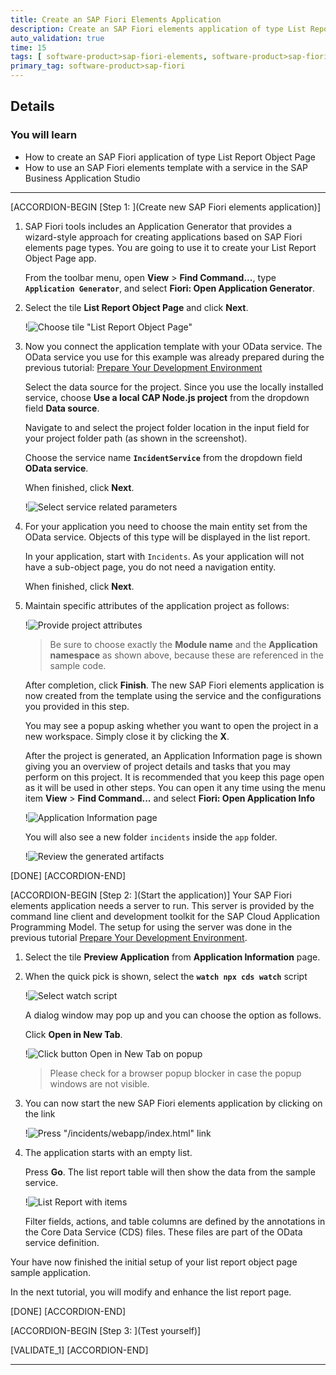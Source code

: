 ```yaml
---
title: Create an SAP Fiori Elements Application
description: Create an SAP Fiori elements application of type List Report Object Page based on the SAP Cloud Application Programming Model.
auto_validation: true
time: 15
tags: [ software-product>sap-fiori-elements, software-product>sap-fiori-tools, tutorial>beginner, software-product>sap-fiori, software-product>sap-business-application-studio, software-product-function>sap-cloud-application-programming-model, software-product>sap-business-technology-platform]
primary_tag: software-product>sap-fiori
---
```


## Details
### You will learn
- How to create an SAP Fiori application of type List Report Object Page
- How to use an SAP Fiori elements template with a service in the SAP Business Application Studio

---

[ACCORDION-BEGIN [Step 1: ](Create new SAP Fiori elements application)]
1. SAP Fiori tools includes an Application Generator that provides a wizard-style approach for creating applications based on SAP Fiori elements page types. You are going to use it to create your List Report Object Page app.

    From the toolbar menu, open **View** > **Find Command...**, type **`Application Generator`**, and select **Fiori: Open Application Generator**.

2. Select the tile **List Report Object Page** and click **Next**.

    !![Choose tile "List Report Object Page"](choose-tile-list-report.png)

3. Now you connect the application template with your OData service. The OData service you use for this example was already prepared during the previous tutorial:  [Prepare Your Development Environment](fiori-tools-cap-prepare-dev-env)

    Select the data source for the project. Since you use the locally installed service, choose **Use a local CAP Node.js project** from the dropdown field **Data source**.

    Navigate to and select the project folder location in the input field for your project folder path (as shown in the screenshot).

    Choose the service name **`IncidentService`** from the dropdown field **OData service**.

    When finished, click **Next**.

    !![Select service related parameters](enter-service-parameters.png)

4. For your application you need to choose the main entity set from the OData service. Objects of this type will be displayed in the list report.

    In your application, start with `Incidents`. As your application will not have a sub-object page, you do not need a navigation entity.

    When finished, click **Next**.

5. Maintain specific attributes of the application project as follows:

    !![Provide project attributes](provide-project-attributes.png)

    >Be sure to choose exactly the **Module name** and the **Application namespace** as shown above, because these are referenced in the sample code.

    After completion, click **Finish**. The new SAP Fiori elements application is now created from the template using the service and the configurations you provided in this step.

    You may see a popup asking whether you want to open the project in a new workspace. Simply close it by clicking the **X**.

    After the project is generated, an Application Information page is shown giving you an overview of project details and tasks that you may perform on this project. It is recommended that you keep this page open as it will be used in other steps. You can open it any time using the menu item **View** > **Find Command...** and select **Fiori: Open Application Info**

     !![Application Information page](application-info-page.png)

    You will also see a new folder `incidents` inside the `app` folder.

    !![Review the generated artifacts](review-generated-artifacts.png)

[DONE]
[ACCORDION-END]

[ACCORDION-BEGIN [Step 2: ](Start the application)]
Your SAP Fiori elements application needs a server to run. This server is provided by the command line client and development toolkit for the SAP Cloud Application Programming Model. The setup for using the server was done in the previous tutorial [Prepare Your Development Environment](fiori-tools-cap-prepare-dev-env).

1. Select the tile **Preview Application** from **Application Information** page.

2. When the quick pick is shown, select the **`watch npx cds watch`** script

    !![Select watch script](select-watch-script.png)

    A dialog window may pop up and you can choose the option as follows.

    Click  **Open in New Tab**.

    !![Click button Open in New Tab on popup](click-open-in-new-tab.png)

    >Please check for a browser popup blocker in case the popup windows are not visible.

3. You can now start the new SAP Fiori elements application by clicking on the link

    !![Press "/incidents/webapp/index.html" link](press-incidents-webapp-index-html.png)

4. The application starts with an empty list.

    Press **Go**. The list report table will then show the data from the sample service.

    !![List Report with items](list-report-go.png)

    Filter fields, actions, and table columns are defined by the annotations in the Core Data Service (CDS) files. These files are part of the OData service definition.

Your have now finished the initial setup of your list report object page sample application.

In the next tutorial, you will modify and enhance the list report page.

[DONE]
[ACCORDION-END]

[ACCORDION-BEGIN [Step 3: ](Test yourself)]


[VALIDATE_1]
[ACCORDION-END]



---
